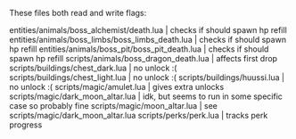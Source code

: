 These files both read and write flags:

entities/animals/boss_alchemist/death.lua           |   checks if should spawn hp refill
entities/animals/boss_limbs/boss_limbs_death.lua    |   checks if should spawn hp refill
entities/animals/boss_pit/boss_pit_death.lua        |   checks if should spawn hp refill
scripts/animals/boss_dragon_death.lua               |   affects first drop
scripts/buildings/chest_dark.lua                    |   no unlock :(
scripts/buildings/chest_light.lua                   |   no unlock :(
scripts/buildings/huussi.lua                        |   no unlock :(
scripts/magic/amulet.lua                            |   gives extra unlocks
scripts/magic/dark_moon_altar.lua                   |   idk, but seems to run in some specific case so probably fine
scripts/magic/moon_altar.lua                        |   see scripts/magic/dark_moon_altar.lua
scripts/perks/perk.lua                              |   tracks perk progress
